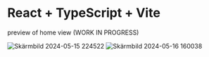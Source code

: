 # React + TypeScript + Vite


preview of home view (WORK IN PROGRESS)


![Skärmbild 2024-05-15 224522](https://github.com/RyanLindman/ryanlindman.github.io/assets/117920471/d62c383f-6310-48e3-8965-0f0e31f09560)
![Skärmbild 2024-05-16 160038](https://github.com/RyanLindman/ryanlindman.github.io/assets/117920471/24048ddb-8dff-47ab-b3a0-36550d5d278d)
